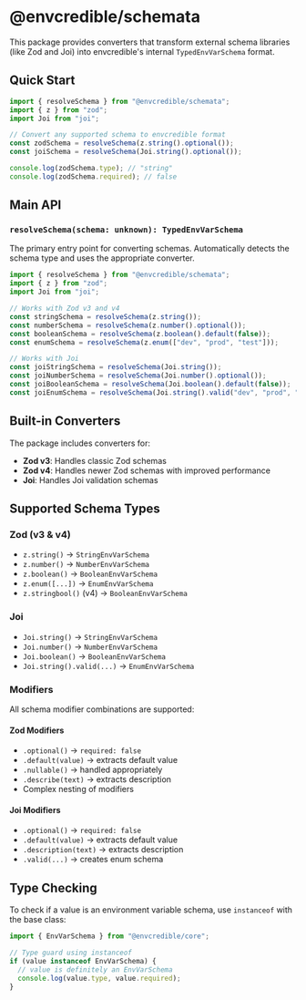 # @envcredible/schemata

This package provides converters that transform external schema libraries (like Zod and Joi) into envcredible's internal `TypedEnvVarSchema` format.

## Quick Start

```typescript
import { resolveSchema } from "@envcredible/schemata";
import { z } from "zod";
import Joi from "joi";

// Convert any supported schema to envcredible format
const zodSchema = resolveSchema(z.string().optional());
const joiSchema = resolveSchema(Joi.string().optional());

console.log(zodSchema.type); // "string"
console.log(zodSchema.required); // false
```

## Main API

### `resolveSchema(schema: unknown): TypedEnvVarSchema`

The primary entry point for converting schemas. Automatically detects the schema type and uses the appropriate converter.

```typescript
import { resolveSchema } from "@envcredible/schemata";
import { z } from "zod";
import Joi from "joi";

// Works with Zod v3 and v4
const stringSchema = resolveSchema(z.string());
const numberSchema = resolveSchema(z.number().optional());
const booleanSchema = resolveSchema(z.boolean().default(false));
const enumSchema = resolveSchema(z.enum(["dev", "prod", "test"]));

// Works with Joi
const joiStringSchema = resolveSchema(Joi.string());
const joiNumberSchema = resolveSchema(Joi.number().optional());
const joiBooleanSchema = resolveSchema(Joi.boolean().default(false));
const joiEnumSchema = resolveSchema(Joi.string().valid("dev", "prod", "test"));
```

## Built-in Converters

The package includes converters for:

- **Zod v3**: Handles classic Zod schemas
- **Zod v4**: Handles newer Zod schemas with improved performance
- **Joi**: Handles Joi validation schemas

## Supported Schema Types

### Zod (v3 & v4)

- `z.string()` → `StringEnvVarSchema`
- `z.number()` → `NumberEnvVarSchema`
- `z.boolean()` → `BooleanEnvVarSchema`
- `z.enum([...])` → `EnumEnvVarSchema`
- `z.stringbool()` (v4) → `BooleanEnvVarSchema`

### Joi

- `Joi.string()` → `StringEnvVarSchema`
- `Joi.number()` → `NumberEnvVarSchema`
- `Joi.boolean()` → `BooleanEnvVarSchema`
- `Joi.string().valid(...)` → `EnumEnvVarSchema`

### Modifiers

All schema modifier combinations are supported:

#### Zod Modifiers

- `.optional()` → `required: false`
- `.default(value)` → extracts default value
- `.nullable()` → handled appropriately
- `.describe(text)` → extracts description
- Complex nesting of modifiers

#### Joi Modifiers

- `.optional()` → `required: false`
- `.default(value)` → extracts default value
- `.description(text)` → extracts description
- `.valid(...)` → creates enum schema

## Type Checking

To check if a value is an environment variable schema, use `instanceof` with the base class:

```typescript
import { EnvVarSchema } from "@envcredible/core";

// Type guard using instanceof
if (value instanceof EnvVarSchema) {
  // value is definitely an EnvVarSchema
  console.log(value.type, value.required);
}
```
